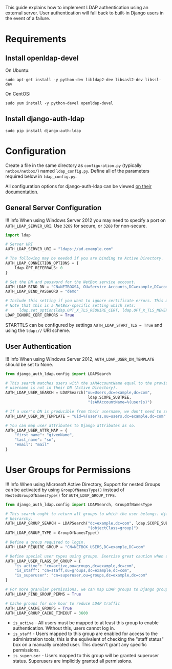 This guide explains how to implement LDAP authentication using an external server. User authentication will fall back to built-in Django users in the event of a failure.

# Requirements

## Install openldap-devel

On Ubuntu:

```no-highlight
sudo apt-get install -y python-dev libldap2-dev libsasl2-dev libssl-dev
```

On CentOS:

```no-highlight
sudo yum install -y python-devel openldap-devel
```

## Install django-auth-ldap

```no-highlight
sudo pip install django-auth-ldap
```

# Configuration

Create a file in the same directory as `configuration.py` (typically `netbox/netbox/`) named `ldap_config.py`. Define all of the parameters required below in `ldap_config.py`.

All configuration options for django-auth-ldap can be viewed [on their documentation](http://django-auth-ldap.readthedocs.io/en/latest/index.html).

## General Server Configuration

!!! info
    When using Windows Server 2012 you may need to specify a port on `AUTH_LDAP_SERVER_URI`. Use `3269` for secure, or `3268` for non-secure.

```python
import ldap

# Server URI
AUTH_LDAP_SERVER_URI = "ldaps://ad.example.com"

# The following may be needed if you are binding to Active Directory.
AUTH_LDAP_CONNECTION_OPTIONS = {
    ldap.OPT_REFERRALS: 0
}

# Set the DN and password for the NetBox service account.
AUTH_LDAP_BIND_DN = "CN=NETBOXSA, OU=Service Accounts,DC=example,DC=com"
AUTH_LDAP_BIND_PASSWORD = "demo"

# Include this setting if you want to ignore certificate errors. This might be needed to accept a self-signed cert.
# Note that this is a NetBox-specific setting which sets:
#     ldap.set_option(ldap.OPT_X_TLS_REQUIRE_CERT, ldap.OPT_X_TLS_NEVER)
LDAP_IGNORE_CERT_ERRORS = True
```

STARTTLS can be configured by settings `AUTH_LDAP_START_TLS = True` and using the `ldap://` URI scheme.

## User Authentication

!!! info
    When using Windows Server 2012, `AUTH_LDAP_USER_DN_TEMPLATE` should be set to None.

```python
from django_auth_ldap.config import LDAPSearch

# This search matches users with the sAMAccountName equal to the provided username. This is required if the user's
# username is not in their DN (Active Directory).
AUTH_LDAP_USER_SEARCH = LDAPSearch("ou=Users,dc=example,dc=com",
                                    ldap.SCOPE_SUBTREE,
                                    "(sAMAccountName=%(user)s)")

# If a user's DN is producible from their username, we don't need to search.
AUTH_LDAP_USER_DN_TEMPLATE = "uid=%(user)s,ou=users,dc=example,dc=com"

# You can map user attributes to Django attributes as so.
AUTH_LDAP_USER_ATTR_MAP = {
    "first_name": "givenName",
    "last_name": "sn",
    "email": "mail"
}
```

# User Groups for Permissions
!!! Info
    When using Microsoft Active Directory, Support for nested Groups can be activated by using `GroupOfNamesType()` instead of `NestedGroupOfNamesType()` for `AUTH_LDAP_GROUP_TYPE`.

```python
from django_auth_ldap.config import LDAPSearch, GroupOfNamesType

# This search ought to return all groups to which the user belongs. django_auth_ldap uses this to determine group
# heirarchy.
AUTH_LDAP_GROUP_SEARCH = LDAPSearch("dc=example,dc=com", ldap.SCOPE_SUBTREE,
                                    "(objectClass=group)")
AUTH_LDAP_GROUP_TYPE = GroupOfNamesType()

# Define a group required to login.
AUTH_LDAP_REQUIRE_GROUP = "CN=NETBOX_USERS,DC=example,DC=com"

# Define special user types using groups. Exercise great caution when assigning superuser status.
AUTH_LDAP_USER_FLAGS_BY_GROUP = {
    "is_active": "cn=active,ou=groups,dc=example,dc=com",
    "is_staff": "cn=staff,ou=groups,dc=example,dc=com",
    "is_superuser": "cn=superuser,ou=groups,dc=example,dc=com"
}

# For more granular permissions, we can map LDAP groups to Django groups.
AUTH_LDAP_FIND_GROUP_PERMS = True

# Cache groups for one hour to reduce LDAP traffic
AUTH_LDAP_CACHE_GROUPS = True
AUTH_LDAP_GROUP_CACHE_TIMEOUT = 3600
```

* `is_active` - All users must be mapped to at least this group to enable authentication. Without this, users cannot log in.
* `is_staff` - Users mapped to this group are enabled for access to the administration tools; this is the equivalent of checking the "staff status" box on a manually created user. This doesn't grant any specific permissions.
* `is_superuser` - Users mapped to this group will be granted superuser status. Superusers are implicitly granted all permissions.
